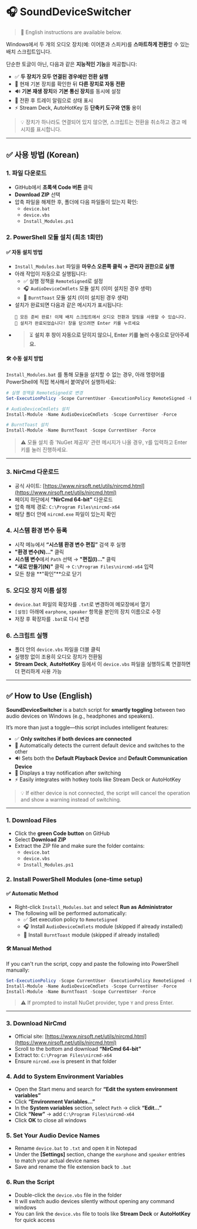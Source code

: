 # 🎧 SoundDeviceSwitcher

> 🔽 English instructions are available below.

Windows에서 두 개의 오디오 장치(예: 이어폰과 스피커)를 **스마트하게 전환**할 수 있는 배치 스크립트입니다.

단순한 토글이 아닌, 다음과 같은 **지능적인 기능**을 제공합니다:

- ✅ **두 장치가 모두 연결된 경우에만 전환 실행**
- 🔁 현재 기본 장치를 확인한 뒤 **다른 장치로 자동 전환**
- 🔊 **기본 재생 장치**와 **기본 통신 장치**를 동시에 설정
- 🔔 전환 후 트레이 알림으로 상태 표시
- ⚡ Stream Deck, AutoHotKey 등 **단축키 도구와 연동** 용이

> 💡 장치가 하나라도 연결되어 있지 않으면, 스크립트는 전환을 취소하고 경고 메시지를 표시합니다.

---

## ✅ 사용 방법 (Korean)

### 1. 파일 다운로드
- GitHub에서 **초록색 Code 버튼** 클릭  
- **Download ZIP** 선택  
- 압축 파일을 해제한 후, 폴더에 다음 파일들이 있는지 확인:
  - `device.bat`
  - `device.vbs`
  - `Install_Modules.ps1`

### 2. PowerShell 모듈 설치 (최초 1회만)

#### ✅ 자동 설치 방법
- `Install_Modules.bat` 파일을 **마우스 오른쪽 클릭 → 관리자 권한으로 실행**  
- 아래 작업이 자동으로 실행됩니다:
  - ✅ 실행 정책을 `RemoteSigned`로 설정  
  - 🎧 `AudioDeviceCmdlets` 모듈 설치 (이미 설치된 경우 생략)  
  - 🔔 `BurntToast` 모듈 설치 (이미 설치된 경우 생략)
- 설치가 완료되면 다음과 같은 메시지가 표시됩니다:
  ```
  🎉 모든 준비 완료! 이제 배치 스크립트에서 오디오 전환과 알림을 사용할 수 있습니다.
  👋 설치가 완료되었습니다! 창을 닫으려면 Enter 키를 누르세요
  ```
- > ⏳ **설치 후 창이 자동으로 닫히지 않으니, Enter 키를 눌러 수동으로 닫아주세요.**

#### 🛠 수동 설치 방법
`Install_Modules.bat` 를 통해 모듈을 설치할 수 없는 경우, 아래 명령어를 PowerShell에 직접 복사해서 붙여넣어 실행하세요:

```powershell
# 실행 정책을 RemoteSigned로 변경
Set-ExecutionPolicy -Scope CurrentUser -ExecutionPolicy RemoteSigned -Force

# AudioDeviceCmdlets 설치
Install-Module -Name AudioDeviceCmdlets -Scope CurrentUser -Force

# BurntToast 설치
Install-Module -Name BurntToast -Scope CurrentUser -Force
```

> ⚠️ 모듈 설치 중 'NuGet 제공자' 관련 메시지가 나올 경우, `Y`를 입력하고 Enter 키를 눌러 진행하세요.

---

### 3. NirCmd 다운로드
- 공식 사이트: [https://www.nirsoft.net/utils/nircmd.html](https://www.nirsoft.net/utils/nircmd.html)  
- 페이지 하단에서 **“NirCmd 64-bit”** 다운로드  
- 압축 해제 경로: `C:\Program Files\nircmd-x64`  
- 해당 폴더 안에 `nircmd.exe` 파일이 있는지 확인

### 4. 시스템 환경 변수 등록
- 시작 메뉴에서 **“시스템 환경 변수 편집”** 검색 후 실행  
- **"환경 변수(N)..."** 클릭  
- **시스템 변수**에서 `Path` 선택 → **"편집(I)..."** 클릭  
- **"새로 만들기(N)"** 클릭 → `C:\Program Files\nircmd-x64` 입력  
- 모든 창을 **"확인"**으로 닫기

### 5. 오디오 장치 이름 설정
- `device.bat` 파일의 확장자를 `.txt`로 변경하여 메모장에서 열기  
- `[설정]` 아래에 `earphone`, `speaker` 항목을 본인의 장치 이름으로 수정  
- 저장 후 확장자를 `.bat`로 다시 변경

### 6. 스크립트 실행
- 폴더 안의 `device.vbs` 파일을 더블 클릭  
- 실행창 없이 조용히 오디오 장치가 전환됨  
- **Stream Deck**, **AutoHotKey** 등에서 이 `device.vbs` 파일을 실행하도록 연결하면 더 편리하게 사용 가능

---

## ✅ How to Use (English)

**SoundDeviceSwitcher** is a batch script for **smartly toggling** between two audio devices on Windows (e.g., headphones and speakers).

It’s more than just a toggle—this script includes intelligent features:

- ✅ **Only switches if both devices are connected**
- 🔁 Automatically detects the current default device and switches to the other
- 🔊 Sets both the **Default Playback Device** and **Default Communication Device**
- 🔔 Displays a tray notification after switching
- ⚡ Easily integrates with hotkey tools like Stream Deck or AutoHotKey

> 💡 If either device is not connected, the script will cancel the operation and show a warning instead of switching.

---

### 1. Download Files
- Click the **green Code button** on GitHub  
- Select **Download ZIP**  
- Extract the ZIP file and make sure the folder contains:
  - `device.bat`
  - `device.vbs`
  - `Install_Modules.ps1`

### 2. Install PowerShell Modules (one-time setup)

#### ✅ Automatic Method
- Right-click `Install_Modules.bat` and select **Run as Administrator**  
- The following will be performed automatically:
  - ✅ Set execution policy to `RemoteSigned`  
  - 🎧 Install `AudioDeviceCmdlets` module (skipped if already installed)  
  - 🔔 Install `BurntToast` module (skipped if already installed)

#### 🛠 Manual Method
If you can't run the script, copy and paste the following into PowerShell manually:

```powershell
Set-ExecutionPolicy -Scope CurrentUser -ExecutionPolicy RemoteSigned -Force
Install-Module -Name AudioDeviceCmdlets -Scope CurrentUser -Force
Install-Module -Name BurntToast -Scope CurrentUser -Force
```

> ⚠️ If prompted to install NuGet provider, type `Y` and press Enter.

---

### 3. Download NirCmd
- Official site: [https://www.nirsoft.net/utils/nircmd.html](https://www.nirsoft.net/utils/nircmd.html)  
- Scroll to the bottom and download **“NirCmd 64-bit”**  
- Extract to: `C:\Program Files\nircmd-x64`  
- Ensure `nircmd.exe` is present in that folder

### 4. Add to System Environment Variables
- Open the Start menu and search for **“Edit the system environment variables”**  
- Click **“Environment Variables...”**  
- In the **System variables** section, select `Path` → click **“Edit...”**  
- Click **“New”** → add `C:\Program Files\nircmd-x64`  
- Click **OK** to close all windows

### 5. Set Your Audio Device Names
- Rename `device.bat` to `.txt` and open it in Notepad  
- Under the **[Settings]** section, change the `earphone` and `speaker` entries to match your actual device names  
- Save and rename the file extension back to `.bat`

### 6. Run the Script
- Double-click the `device.vbs` file in the folder  
- It will switch audio devices silently without opening any command windows  
- You can link the `device.vbs` file to tools like **Stream Deck** or **AutoHotKey** for quick access
